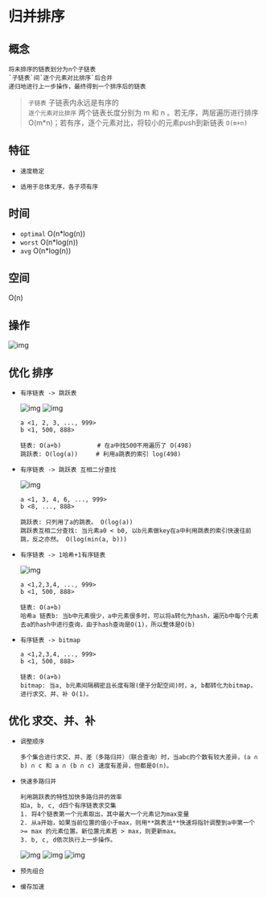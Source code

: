 # 归并排序

## 概念

    将未排序的链表划分为n个子链表
    `子链表`间`逐个元素对比排序`后合并
    递归地进行上一步操作，最终得到一个排序后的链表

> `子链表` 子链表内永远是有序的  
> `逐个元素对比排序` 两个链表长度分别为 m 和 n 。若无序，两层遍历进行排序O(m*n)；若有序，逐个元素对比，将较小的元素push到新链表 `O(m+n)`  

## 特征

- `速度稳定`

- `适用于总体无序，各子项有序`

## 时间

- `optimal` O(n*log(n))
- `worst` O(n*log(n))
- `avg` O(n*log(n))

## 空间

O(n)

## 操作

  ![img](res/inverted-index-step.png)

## 优化 排序

- `有序链表 -> 跳跃表`

  ![img](res/inverted-skiplist.png)
  ![img](res/inverted-skiplist2.png)

      a <1, 2, 3, ..., 999>
      b <1, 500, 888>

      链表: O(a+b)          # 在a中找500不用遍历了 O(498)
      跳跃表: O(log(a))     # 利用a跳表的索引 log(498)

- `有序链表 -> 跳跃表 互相二分查找`

   ![img](res/inverted-binary.png)

      a <1, 3, 4, 6, ..., 999>
      b <8, ..., 888>

      跳跃表: 只列用了a的跳表。 O(log(a))
      跳跃表互相二分查找: 当元素a0 < b0, 以b元素做key在a中利用跳表的索引快速往前跳，反之亦然。 O(log(min(a, b)))

- `有序链表 -> 1哈希+1有序链表`

   ![img](res/inverted-hash.png)

      a <1,2,3,4, ..., 999>
      b <1, 500, 888>

      链表: O(a+b)         
      哈希a 链表b: 当b中元素很少，a中元素很多时，可以将a转化为hash，遍历b中每个元素去a的hash中进行查询，由于hash查询是O(1)，所以整体是O(b)

- `有序链表 -> bitmap`

      a <1,2,3,4, ..., 999>
      b <1, 500, 888>

      链表: O(a+b)         
      bitmap: 当a, b元素间隔稠密且长度有限(便于分配空间)时，a, b都转化为bitmap，进行求交、并、补 O(1)。

## 优化 求交、并、补

- `调整顺序`

      多个集合进行求交、并、差（多路归并）（联合查询）时，当abc的个数有较大差异，(a ∩ b) ∩ c 和 a ∩ (b ∩ c) 速度有差异，但都是O(n)。

- `快速多路归并`

      利用跳跃表的特性加快多路归并的效率
      如a, b, c, d四个有序链表求交集
      1. 将4个链表第一个元素取出，其中最大一个元素记为max变量
      2. 从a开始，如果当前位置的值小于max，则用**跳表法**快速将指针调整到a中第一个 >= max 的元素位置。新位置元素若 > max，则更新max。
      3. b, c, d依次执行上一步操作。

    ![img](res/merge-sort-col1.png)
    ![img](res/merge-sort-col2.png)
    ![img](res/merge-sort-col3.png)

- `预先组合`

- `缓存加速`
